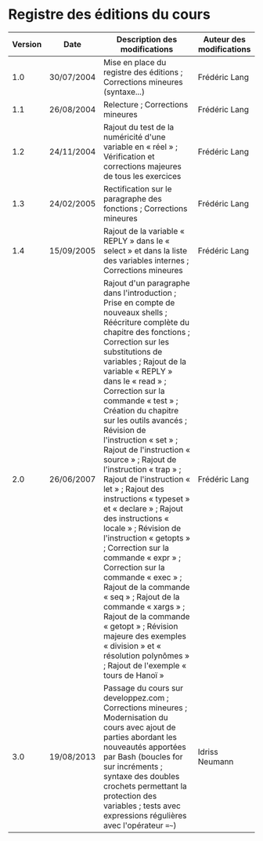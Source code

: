 # Registre des éditions du cours

|Version|Date      |Description des modifications                                                                                                                                                                                                                                                                                                                                                                                                                                                                                                                                                                                                                                                                                                                                                                                                                                                                            |Auteur des modifications|
|-------|----------|---------------------------------------------------------------------------------------------------------------------------------------------------------------------------------------------------------------------------------------------------------------------------------------------------------------------------------------------------------------------------------------------------------------------------------------------------------------------------------------------------------------------------------------------------------------------------------------------------------------------------------------------------------------------------------------------------------------------------------------------------------------------------------------------------------------------------------------------------------------------------------------------------------|------------------------|
|1.0    |30/07/2004|Mise en place du registre des éditions ; Corrections mineures (syntaxe...)                                                                                                                                                                                                                                                                                                                                                                                                                                                                                                                                                                                                                                                                                                                                                                                                                               |Frédéric Lang           |
|1.1    |26/08/2004|Relecture ; Corrections mineures                                                                                                                                                                                                                                                                                                                                                                                                                                                                                                                                                                                                                                                                                                                                                                                                                                                                         |Frédéric Lang           |
|1.2    |24/11/2004|Rajout du test de la numéricité d'une variable en « réel » ; Vérification et corrections majeures de tous les exercices                                                                                                                                                                                                                                                                                                                                                                                                                                                                                                                                                                                                                                                                                                                                                                                  |Frédéric Lang           |
|1.3    |24/02/2005|Rectification sur le paragraphe des fonctions ; Corrections mineures                                                                                                                                                                                                                                                                                                                                                                                                                                                                                                                                                                                                                                                                                                                                                                                                                                     |Frédéric Lang           |
|1.4    |15/09/2005|Rajout de la variable « REPLY » dans le « select » et dans la liste des variables internes ; Corrections mineures                                                                                                                                                                                                                                                                                                                                                                                                                                                                                                                                                                                                                                                                                                                                                                                        |Frédéric Lang           |
|2.0    |26/06/2007|Rajout d'un paragraphe dans l'introduction ; Prise en compte de nouveaux shells ; Réécriture complète du chapitre des fonctions ; Correction sur les substitutions de variables ; Rajout de la variable « REPLY » dans le « read » ; Correction sur la commande « test » ; Création du chapitre sur les outils avancés ; Révision de l'instruction « set » ; Rajout de l'instruction « source » ; Rajout de l'instruction « trap » ; Rajout de l'instruction « let » ; Rajout des instructions « typeset » et « declare » ; Rajout des instructions « locale » ; Révision de l'instruction « getopts » ; Correction sur la commande « expr » ; Correction sur la commande « exec » ; Rajout de la commande « seq » ; Rajout de la commande « xargs » ; Rajout de la commande « getopt » ; Révision majeure des exemples « division » et « résolution polynômes » ; Rajout de l'exemple « tours de Hanoï »|Frédéric Lang           |
|3.0    |19/08/2013|Passage du cours sur developpez.com ; Corrections mineures ; Modernisation du cours avec ajout de parties abordant les nouveautés apportées par Bash (boucles for sur incréments ; syntaxe des doubles crochets permettant la protection des variables ; tests avec expressions régulières avec l'opérateur `=~`)                                                                                                                                                                                                                                                                                                                                                                                                                                                                                                                                                                                          |Idriss Neumann          |
